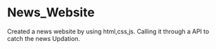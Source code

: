 # News_Website
Created a news website by using html,css,js. Calling it through a API to catch the news Updation.

